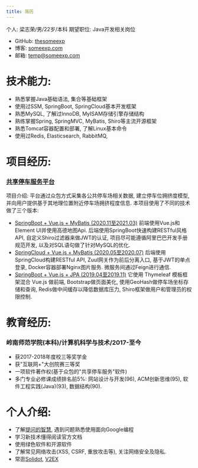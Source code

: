 ```yaml
---
title: 简历
---
```


个人: 梁志荣/男/22岁/本科 
期望职位: Java开发相关岗位
- GitHub: [thesomeexp](https://github.com/thesomeexp) 
- 博客: [someexp.com](https://someexp.com/)
- 邮箱: [temp@someexp.com](mailto:temp@someexp.com)

# 技术能力: 
- 熟悉掌握Java基础语法, 集合等基础框架
- 使用过SSM, SpringBoot, SpringCloud基本开发框架
- 熟悉MySQL, 了解过InnoDB, MyISAM存储引擎存储结构
- 熟练掌握Spring, SpringMVC, MyBatis, Shiro等主流开源框架
- 熟悉Tomcat容器配置和部署, 了解Linux基本命令
- 使用过Redis, Elasticsearch, RabbitMQ, 

# 项目经历: 

### [共享停车服务平台](https://github.com/thesomeexp/ParkingProject) 
项目介绍: 平台通过众包方式采集各公共停车场相关数据, 建立停车位拥挤度模型, 并向用户提供基于其地理位置附近停车场拥挤程度信息. 
本项目使用了不同的技术做了三个版本: 
- [SpringBoot + Vue.js + MyBatis (2020.11至2021.03)](https://github.com/thesomeexp/ParkingProject)
前端使用Vue.js和Element UI并使用高德地图Api. 后端使用SpringBoot快速构建RESTful风格API, 自定义Shiro过滤器来做JWT的认证, 项目尽可能遵循阿里巴巴开发手册规范开发, 以及对SQL语句做了针对MySQL的优化.
- [SpringCloud + Vue.js + MyBatis (2020.05至2020.07)](https://github.com/thesomeexp/ParkingCloud)
后端使用SpringCloud构建RESTful API, Zuul网关作为前后分离入口, 基于JWT的单点登录, Docker容器部署Nginx图片服务. 微服务间通过Feign进行通信.
- [SpringBoot + Vue.js + JPA (2019.04至2019.11)](https://github.com/thesomeexp/parking_info)
它使用 Thymeleaf 模板框架混合 Vue.js 做前端, Bootstrap做页面美化, 使用GeoHash做停车场坐标存储和查询, Redis做中间缓存以降低数据库压力, Shiro框架做用户和管理员的权限控制. 

# 教育经历: 

### 岭南师范学院(本科)/计算机科学与技术/2017-至今

- 获2017-2018年度校三等奖学金
- 获"互联网+"大创院赛三等奖
- 一项软件著作权(基于众包的"共享停车服务"软件)
- 多门专业必修课成绩排名前5%: 网站设计与开发(96), ACM创新思维(95), 软件工程实践(Java)(93), 数据结构(90).

# 个人介绍: 
- 了解[提问的智慧](https://github.com/ryanhanwu/How-To-Ask-Questions-The-Smart-Way/blob/master/README-zh_CN.md), 遇到问题熟悉使用面向Google编程
- 学习新技术懂得阅读官方文档
- 使用绿色软件和开源软件
- 了解常见网络攻击(XSS, CSRF, 重放攻击等), 关注网络安全及隐私. 
- 常逛[Solidot](https://www.solidot.org/), [V2EX](https://www.v2ex.com/)
